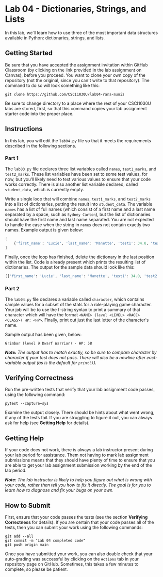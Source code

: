 # Lab 04 - Dictionaries, Strings, and Lists

In this lab, we'll learn how to use three of the most important data structures available in Python:  dictionaries, strings, and lists.

## Getting Started

Be sure that you have accepted the assignment invitation within GitHub Classroom (by clicking on the link provided in the lab assignment on Canvas), before you proceed.  You want to clone your own copy of the repository (not the original, since you can't write to that repository).  The command to do so will look something like this:

```
git clone https://github.com/CSCI1030U/lab04-rana-muniz
```

Be sure to change directory to a place where the rest of your CSCI1030U labs are stored, first, so that this command copies your lab assignment starter code into the proper place.

## Instructions

In this lab, you will edit the `lab04.py` file so that it meets the requirements described in the following sections.


### Part 1

The `lab03.py` file declares three list variables called `names`, `test1_marks`, and `test2_marks`.  These list variables have been set to some test values, for now, but you'll likely need to test various values to ensure that your code works correctly.  There is also another list variable declared, called `student_data`, which is currently empty.

Write a single loop that will combine `names`, `test1_marks`, and `test2_marks` into a list of dictionaries, putting the result into `student_data`.  The variable `names` has a list of full names (which consist of a first name and a last name separated by a space, such as `Sydney Carton`), but the list of dictionaries should have the first name and last name separated.  You are not expected to handle the case when the string in `names` does not contain exactly two names.  Example output is given below:

```python
[
    {'first_name': 'Lucie', 'last_name': 'Manette', 'test1': 34.0, 'test2': 47.5}, {'first_name': 'Charles', 'last_name': 'Darnay', 'test1': 75.5, 'test2': 82.0}, {'first_name': 'Sydney', 'last_name': 'Carton', 'test1': 58.0, 'test2': 63.5}
]
```

Finally, once the loop has finished, delete the dictionary in the last position within the list.  Code is already present which prints the resulting list of dictionaries.  The output for the sample data should look like this:

```python
[{'first_name': 'Lucie', 'last_name': 'Manette', 'test1': 34.0, 'test2': 47.5}, {'first_name': 'Charles', 'last_name': 'Darnay', 'test1': 75.5, 'test2': 82.0}]
```

### Part 2

The `lab04.py` file declares a variable called `character`, which contains sample values for a subset of the stats for a role-playing game character.  Your job will be to use the f-string syntax to print a summary of that character which will have the format `<NAME> (level <LEVEL> <RACE> <CLASS>) HP: <HP>`.  Finally, print out just the last letter of the character's name.

Sample output has been given, below:

```
Grimbor (level 9 Dwarf Warrior) - HP: 58
```

_**Note:** The output has to match exactly, so be sure to compare character by character if your test does not pass.  There will also be a newline after each variable output (as is the default for `print()`)._



## Verifying Correctness

Run the pre-written tests that verify that your lab assignment code passes, using the following command:

```
pytest --capture=sys
```

Examine the output closely.  There should be hints about what went wrong, if any of the tests fail.  If you are struggling to figure it out, you can always ask for help (see __Getting Help__ for details).


## Getting Help

If your code does not work, there is always a lab instructor present during your lab period for assistance.  Them not having to mark lab assignment submissions means that they should have plenty of time to ensure that you are able to get your lab assignment submission working by the end of the lab period.

_**Note:** The lab instructor is likely to help you figure out what is wrong with your code, rather than tell you how to fix it directly.  The goal is for you to learn how to diagnose and fix your bugs on your own._



## How to Submit

First, ensure that your code passes the tests (see the section __Verifying Correctness__ for details).  If you are certain that your code passes all of the tests, then you can submit your work using the following commands:

```
git add --all
git commit -m "Lab 04 completed code"
git push origin main
```

Once you have submitted your work, you can also double check that your auto-grading was successful by clicking on the `Actions` tab in your repository page on GitHub.  Sometimes, this takes a few minutes to complete, so please be patient.
